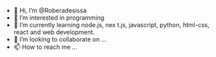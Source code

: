 - 👋 Hi, I’m @Roberadesissa
- 👀 I’m interested in programming
- 🌱 I’m currently learning node.js, nex t.js, javascript, python, html-css, react and web development.
- 💞️ I’m looking to collaborate on ...
- 📫 How to reach me ...

<!---
Roberadesissai/Roberadesissai is a ✨ special ✨ repository because its `README.md` (this file) appears on your GitHub profile.
You can click the Preview link to take a look at your changes.
--->
